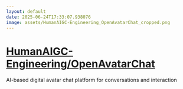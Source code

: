 ```yaml
---
layout: default
date: 2025-06-24T17:33:07.938076
image: assets/HumanAIGC-Engineering_OpenAvatarChat_cropped.png
---
```


# [HumanAIGC-Engineering/OpenAvatarChat](https://github.com/HumanAIGC-Engineering/OpenAvatarChat)

AI-based digital avatar chat platform for conversations and interaction

